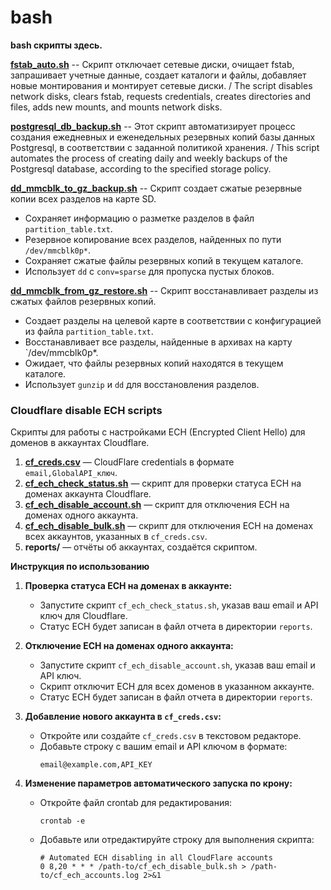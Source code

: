 # bash
**bash скрипты здесь.**

[**fstab_auto.sh**](https://github.com/cloaksocks/bash/blob/main/fstab_auto.sh) -- Скрипт отключает сетевые диски, очищает fstab, запрашивает учетные данные, создает каталоги и файлы, добавляет новые монтирования и монтирует сетевые диски. / The script disables network disks, clears fstab, requests credentials, creates directories and files, adds new mounts, and mounts network disks.

[**postgresql_db_backup.sh**](https://github.com/cloaksocks/bash/blob/main/postgresql_db_backup.sh) -- Этот скрипт автоматизирует процесс создания ежедневных и еженедельных резервных копий базы данных Postgresql, в соответствии с заданной политикой хранения. / This script automates the process of creating daily and weekly backups of the Postgresql database, according to the specified storage policy.

[**dd_mmcblk_to_gz_backup.sh**](https://github.com/cloaksocks/bash/blob/main/dd_mmcblk_to_gz_backup.sh) -- Скрипт создает сжатые резервные копии всех разделов на карте SD.
- Сохраняет информацию о разметке разделов в файл `partition_table.txt`.
- Резервное копирование всех разделов, найденных по пути `/dev/mmcblk0p*`.
- Сохраняет сжатые файлы резервных копий в текущем каталоге.
- Использует `dd` с `conv=sparse` для пропуска пустых блоков.

[**dd_mmcblk_from_gz_restore.sh**](https://github.com/cloaksocks/bash/blob/main/dd_mmcblk_from_gz_restore.sh) -- Скрипт восстанавливает разделы из сжатых файлов резервных копий.
- Создает разделы на целевой карте в соответствии с конфигурацией из файла  `partition_table.txt`.
- Восстанавливает все разделы, найденные в архивах на карту `/dev/mmcblk0p*.
- Ожидает, что файлы резервных копий находятся в текущем каталоге.
- Использует `gunzip` и `dd` для восстановления разделов.


### Cloudflare disable ECH scripts

Скрипты для работы с настройками ECH (Encrypted Client Hello) для доменов в аккаунтах Cloudflare.

1. [**cf_creds.csv**](https://github.com/cloaksocks/bash/blob/main/cf_creds.csv) — CloudFlare credentials в формате `email,GlobalAPI_ключ`.
2. [**cf_ech_check_status.sh**](https://github.com/cloaksocks/bash/blob/main/cf_ech_check_status.sh) — скрипт для проверки статуса ECH на доменах аккаунта Cloudflare.
3. [**cf_ech_disable_account.sh**](https://github.com/cloaksocks/bash/blob/main/cf_ech_disable_account.sh) — скрипт для отключения ECH на доменах одного аккаунта.
4. [**cf_ech_disable_bulk.sh**](https://github.com/cloaksocks/bash/blob/main/cf_ech_disable_bulk.sh) — скрипт для отключения ECH на доменах всех аккаунтов, указанных в `cf_creds.csv`.
5. **reports/** — отчёты об аккаунтах, создаётся скриптом.

**Инструкция по использованию**

1. **Проверка статуса ECH на доменах в аккаунте:**
   - Запустите скрипт `cf_ech_check_status.sh`, указав ваш email и API ключ для Cloudflare.
   - Статус ECH будет записан в файл отчета в директории `reports`.

2. **Отключение ECH на доменах одного аккаунта:**
   - Запустите скрипт `cf_ech_disable_account.sh`, указав ваш email и API ключ.
   - Скрипт отключит ECH для всех доменов в указанном аккаунте.
   - Статус ECH будет записан в файл отчета в директории `reports`.

3. **Добавление нового аккаунта в `cf_creds.csv`:**
   - Откройте или создайте `cf_creds.csv` в текстовом редакторе.
   - Добавьте строку с вашим email и API ключом в формате:
     ```
     email@example.com,API_KEY
     ```

4. **Изменение параметров автоматического запуска по крону:**
   - Откройте файл crontab для редактирования:
     ```
     crontab -e
     ```
   - Добавьте или отредактируйте строку для выполнения скрипта:
     ```
     # Automated ECH disabling in all CloudFlare accounts
     0 8,20 * * * /path-to/cf_ech_disable_bulk.sh > /path-to/cf_ech_accounts.log 2>&1
